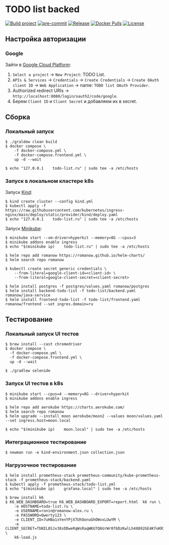 # TODO list backed

[![Build project](https://github.com/Romanow/backend-todo-list/actions/workflows/build.yml/badge.svg?branch=master)](https://github.com/Romanow/backend-todo-list/actions/workflows/build.yml)
[![pre-commit](https://img.shields.io/badge/pre--commit-enabled-brightgreen?logo=pre-commit)](https://github.com/pre-commit/pre-commit)
[![Release](https://img.shields.io/github/v/release/Romanow/backend-todo-list?logo=github&sort=semver)](https://github.com/Romanow/backend-todo-list/releases/latest)
[![Docker Pulls](https://img.shields.io/docker/pulls/romanowalex/backend-todo-list?logo=docker)](https://hub.docker.com/r/romanowalex/backend-todo-list)
[![License](https://img.shields.io/github/license/Romanow/backend-todo-list)](https://github.com/Romanow/backend-todo-list/blob/main/LICENSE)

## Настройка авторизации

### Google

Зайти в [Google Cloud Platform](https://console.cloud.google.com/):

1. `Select a project` -> `New Project`: TODO List.
2. `APIs & Services` -> `Credentials` -> `Create Credentials` -> `Create OAuth client ID` -> `Web Application` ->
   name: `TODO list OAuth Provider`.
3. Authorized redirect URIs -> `http://localhost:8080/login/oauth2/code/google`.
4. Берем `Client ID` и `Client Secret` и добавляем их в secret.

## Сборка

### Локальный запуск

```shell
$ ./graldew clean build
$ docker compose \
    -f docker-compose.yml \
    -f docker-compose.frontend.yml \
    up -d --wait

$ echo "127.0.0.1    todo-list.ru" | sudo tee -a /etc/hosts
```

### Запуск в локальном кластере k8s

Запуск [Kind](https://kind.sigs.k8s.io/):

```shell
$ kind create cluster --config kind.yml
$ kubectl apply -f https://raw.githubusercontent.com/kubernetes/ingress-nginx/main/deploy/static/provider/kind/deploy.yaml
$ echo "127.0.0.1    todo-list.ru" | sudo tee -a /etc/hosts

```

Запуск [Minikube](https://minikube.sigs.k8s.io/):

```shell
$ minikube start --vm-driver=hyperkit --memory=8G --cpus=3
$ minikube addons enable ingress
$ echo "$(minikube ip)    todo-list.ru" | sudo tee -a /etc/hosts

```

```shell
$ helm repo add romanow https://romanow.github.io/helm-charts/
$ helm search repo romanow

$ kubectl create secret generic credentials \
    --from-literal=google-client-id=<client-id> \
    --from-literal=google-client-secret=<client-secret>

$ helm install postgres -f postgres/values.yaml romanow/postgres
$ helm install backend-todo-list -f todo-list/backend.yaml romanow/java-service
$ helm install frontend-todo-list -f todo-list/frontend.yaml romanow/frontend --set ingres.domain=ru

```

## Тестирование

### Локальный запуск UI тестов

```shell
$ brew install --cast chromedriver
$ docker compose \
  -f docker-compose.yml \
  -f docker-compose.frontend.yml \
  up -d --wait

$ ./gradlew selenide

```

### Запуск UI тестов в k8s

```shell
$ minikube start --cpus=4 --memory=8G --driver=hyperkit
$ minikube addons enable ingress

$ helm repo add aerokube https://charts.aerokube.com/
$ helm search repo romanow
$ helm upgrade --install moon aerokube/moon2 --values moon/values.yaml --set ingress.host=moon.local

$ echo "$(minikube ip)    moon.local" | sudo tee -a /etc/hosts
```

### Интеграционное тестирование

```shell
$ newman run -e kind-environment.json collection.json
```

### Нагрузочное тестирование

```shell
$ helm install prometheus-stack prometheus-community/kube-prometheus-stack -f prometheus-stack/backend.yaml
$ kubectl apply -f prometheus-stack/todo-list.yml
$ echo "$(minikube ip)    grafana.local" | sudo tee -a /etc/hosts

$ brew install k6
$ K6_WEB_DASHBOARD=true K6_WEB_DASHBOARD_EXPORT=report.html  k6 run \
    -e HOSTNAME=todo-list.ru \
    -e USERNAME=ronin@romanow-alex.ru \
    -e PASSWORD=Qwerty123 \
    -e CLIENT_ID=7uHBa1xYenYPjX7UhOonuGhOWvxLUwYM \
    -e CLIENT_SECRET=TbNIL8SJx38sDDweRqWsRaqWKU7Q6UrWr0f6DzKwlLh48892GE4KfoKR1cfIe87e \
    k6-load.js
```
